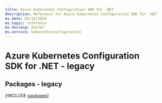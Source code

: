 ```yaml
---
title: Azure Kubernetes Configuration SDK for .NET
description: Reference for Azure Kubernetes Configuration SDK for .NET
ms.date: 02/12/2024
ms.topic: reference
ms.devlang: dotnet
ms.service: kubernetesconfiguration
---
```

# Azure Kubernetes Configuration SDK for .NET - legacy
## Packages - legacy
[!INCLUDE [packages](kubernetes-configuration-index.md)]